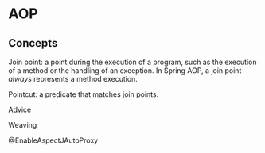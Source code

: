 # AOP

## Concepts

Join point: a point during the execution of a program, such as the execution of a method or the handling of an
exception.
In Spring AOP, a join point *always* represents a method execution.

Pointcut: a predicate that matches join points.

Advice

Weaving

@EnableAspectJAutoProxy
